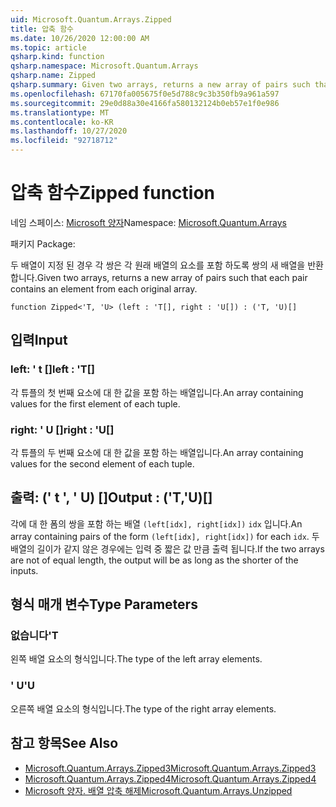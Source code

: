 ```yaml
---
uid: Microsoft.Quantum.Arrays.Zipped
title: 압축 함수
ms.date: 10/26/2020 12:00:00 AM
ms.topic: article
qsharp.kind: function
qsharp.namespace: Microsoft.Quantum.Arrays
qsharp.name: Zipped
qsharp.summary: Given two arrays, returns a new array of pairs such that each pair contains an element from each original array.
ms.openlocfilehash: 67170fa005675f0e5d788c9c3b350fb9a961a597
ms.sourcegitcommit: 29e0d88a30e4166fa580132124b0eb57e1f0e986
ms.translationtype: MT
ms.contentlocale: ko-KR
ms.lasthandoff: 10/27/2020
ms.locfileid: "92718712"
---
```

# <a name="zipped-function"></a><span data-ttu-id="5fbe4-102">압축 함수</span><span class="sxs-lookup"><span data-stu-id="5fbe4-102">Zipped function</span></span>

<span data-ttu-id="5fbe4-103">네임 스페이스: [Microsoft 양자](xref:Microsoft.Quantum.Arrays)</span><span class="sxs-lookup"><span data-stu-id="5fbe4-103">Namespace: [Microsoft.Quantum.Arrays](xref:Microsoft.Quantum.Arrays)</span></span>

<span data-ttu-id="5fbe4-104">패키지 [](https://nuget.org/packages/)</span><span class="sxs-lookup"><span data-stu-id="5fbe4-104">Package: [](https://nuget.org/packages/)</span></span>


<span data-ttu-id="5fbe4-105">두 배열이 지정 된 경우 각 쌍은 각 원래 배열의 요소를 포함 하도록 쌍의 새 배열을 반환 합니다.</span><span class="sxs-lookup"><span data-stu-id="5fbe4-105">Given two arrays, returns a new array of pairs such that each pair contains an element from each original array.</span></span>

```qsharp
function Zipped<'T, 'U> (left : 'T[], right : 'U[]) : ('T, 'U)[]
```


## <a name="input"></a><span data-ttu-id="5fbe4-106">입력</span><span class="sxs-lookup"><span data-stu-id="5fbe4-106">Input</span></span>

### <a name="left--t"></a><span data-ttu-id="5fbe4-107">left: ' t []</span><span class="sxs-lookup"><span data-stu-id="5fbe4-107">left : 'T[]</span></span>

<span data-ttu-id="5fbe4-108">각 튜플의 첫 번째 요소에 대 한 값을 포함 하는 배열입니다.</span><span class="sxs-lookup"><span data-stu-id="5fbe4-108">An array containing values for the first element of each tuple.</span></span>


### <a name="right--u"></a><span data-ttu-id="5fbe4-109">right: ' U []</span><span class="sxs-lookup"><span data-stu-id="5fbe4-109">right : 'U[]</span></span>

<span data-ttu-id="5fbe4-110">각 튜플의 두 번째 요소에 대 한 값을 포함 하는 배열입니다.</span><span class="sxs-lookup"><span data-stu-id="5fbe4-110">An array containing values for the second element of each tuple.</span></span>



## <a name="output--tu"></a><span data-ttu-id="5fbe4-111">출력: (' t ', ' U) []</span><span class="sxs-lookup"><span data-stu-id="5fbe4-111">Output : ('T,'U)[]</span></span>

<span data-ttu-id="5fbe4-112">각에 대 한 폼의 쌍을 포함 하는 배열 `(left[idx], right[idx])` `idx` 입니다.</span><span class="sxs-lookup"><span data-stu-id="5fbe4-112">An array containing pairs of the form `(left[idx], right[idx])` for each `idx`.</span></span> <span data-ttu-id="5fbe4-113">두 배열의 길이가 같지 않은 경우에는 입력 중 짧은 값 만큼 출력 됩니다.</span><span class="sxs-lookup"><span data-stu-id="5fbe4-113">If the two arrays are not of equal length, the output will be as long as the shorter of the inputs.</span></span>

## <a name="type-parameters"></a><span data-ttu-id="5fbe4-114">형식 매개 변수</span><span class="sxs-lookup"><span data-stu-id="5fbe4-114">Type Parameters</span></span>

### <a name="t"></a><span data-ttu-id="5fbe4-115">없습니다</span><span class="sxs-lookup"><span data-stu-id="5fbe4-115">'T</span></span>

<span data-ttu-id="5fbe4-116">왼쪽 배열 요소의 형식입니다.</span><span class="sxs-lookup"><span data-stu-id="5fbe4-116">The type of the left array elements.</span></span>
### <a name="u"></a><span data-ttu-id="5fbe4-117">' U</span><span class="sxs-lookup"><span data-stu-id="5fbe4-117">'U</span></span>

<span data-ttu-id="5fbe4-118">오른쪽 배열 요소의 형식입니다.</span><span class="sxs-lookup"><span data-stu-id="5fbe4-118">The type of the right array elements.</span></span>

## <a name="see-also"></a><span data-ttu-id="5fbe4-119">참고 항목</span><span class="sxs-lookup"><span data-stu-id="5fbe4-119">See Also</span></span>

- [<span data-ttu-id="5fbe4-120">Microsoft.Quantum.Arrays.Zipped3</span><span class="sxs-lookup"><span data-stu-id="5fbe4-120">Microsoft.Quantum.Arrays.Zipped3</span></span>](xref:Microsoft.Quantum.Arrays.Zipped3)
- [<span data-ttu-id="5fbe4-121">Microsoft.Quantum.Arrays.Zipped4</span><span class="sxs-lookup"><span data-stu-id="5fbe4-121">Microsoft.Quantum.Arrays.Zipped4</span></span>](xref:Microsoft.Quantum.Arrays.Zipped4)
- [<span data-ttu-id="5fbe4-122">Microsoft 양자. 배열 압축 해제</span><span class="sxs-lookup"><span data-stu-id="5fbe4-122">Microsoft.Quantum.Arrays.Unzipped</span></span>](xref:Microsoft.Quantum.Arrays.Unzipped)